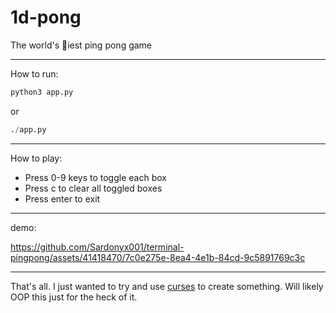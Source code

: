 # 1d-pong

The world's 💩iest ping pong game

---
How to run:

```python
python3 app.py
```

or

```python
./app.py
```

---
How to play:

* Press 0-9 keys to toggle each box
* Press c to clear all toggled boxes
* Press enter to exit

---
demo:


https://github.com/Sardonyx001/terminal-pingpong/assets/41418470/7c0e275e-8ea4-4e1b-84cd-9c5891769c3c


---

That's all. I just wanted to try and use [curses](https://docs.python.org/3/howto/curses.html "Curses Programming with Python") to create something. Will likely OOP this just for the heck of it.
